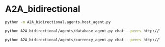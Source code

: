 # A2A_bidirectional

```bash
python -m A2A_bidirectional.agents.host_agent.py
```
```bash
python A2A_bidirectional/agents/database_agent.py chat --peers http://localhost:8000
```
```bash
python A2A_bidirectional/agents/currency_agent.py chat --peers http://localhost:8000
```